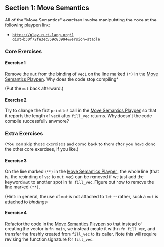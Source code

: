 ## Section 1: Move Semantics

All of the "Move Semantics" exercises involve manipulating the code at
the following playpen link:

  * [`https://play.rust-lang.org/?gist=b30f72fe3eb559c83994&version=stable`][Move Semantics Playpen]

[Move Semantics Playpen]: https://play.rust-lang.org/?gist=b30f72fe3eb559c83994&version=stable

### Core Exercises

#### Exercise 1

Remove the `mut` from the binding of `vec1` on the line marked `(*)` in
the [Move Semantics Playpen]. Why does the code stop compiling?

(Put the `mut` back afterward.)


#### Exercise 2

Try to change the first `println!` call in the
[Move Semantics Playpen] so that it reports the length of `vec0` after
`fill_vec` returns. Why doesn't the code compile successfully anymore?

### Extra Exercises

(You can skip these exercises and come back to them after you have done
the other core exercises, if you like.)

#### Exercise 3

On the line marked `(**)` in the [Move Semantics Playpen], the whole
line (that is, the rebinding of `vec` to `mut vec`) can be removed if
we just add the keyword `mut` to another spot in `fn fill_vec`. Figure
out how to remove the line marked `(**)`.

(Hint: in general, the use of `mut` is not attached to `let` --
rather, such a `mut` is attached to *bindings*)

#### Exercise 4

Refactor the code in the [Move Semantics Playpen] so that instead of
creating the vector in `fn main`, we instead create it within `fn
fill_vec`, and transfer the freshly created from `fill_vec` to its
caller. Note this will require revising the function signature for
`fill_vec`.
